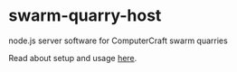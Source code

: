 # swarm-quarry-host
node.js server software for ComputerCraft swarm quarries

Read about setup and usage [here](http://www.computercraft.info/forums2/index.php?/topic/25138-nodequarry-a-cheap-scalable-web-based-turtle-quarry/).
